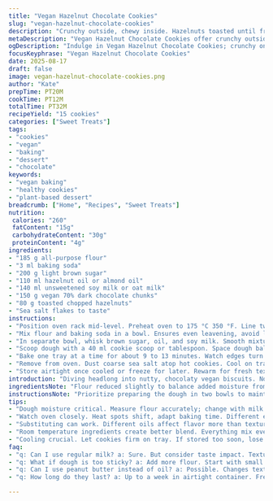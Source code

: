```yaml
---
title: "Vegan Hazelnut Chocolate Cookies"
slug: "vegan-hazelnut-chocolate-cookies"
description: "Crunchy outside, chewy inside. Hazelnuts toasted until fragrant, dark chocolate chunks melting just right. Oil-based binders keep them moist without eggs or dairy. Slight caramel notes from brown sugar, balanced by a sprinkle of flaky sea salt. Substitutions possible with almond oil or soy milk. Dough can rest in fridge or freeze for ease later. Watch for golden edges but soft-centered texture. Bubbles and cracking top signal near-done. A tactile reminder: edges firmer, middle still yielding. Avoid overbaking. Ideal for grab-and-go treats or paired with coffee. Slightly nutty aroma fills kitchen while baking."
metaDescription: "Vegan Hazelnut Chocolate Cookies offer crunchy outside and chewy inside; ideal for guilt-free snacking. A treat balanced with dark chocolate and sea salt."
ogDescription: "Indulge in Vegan Hazelnut Chocolate Cookies; crunchy on the outside, chewy inside. A delightful blend of chocolate, hazelnuts, and sea salt."
focusKeyphrase: "Vegan Hazelnut Chocolate Cookies"
date: 2025-08-17
draft: false
image: vegan-hazelnut-chocolate-cookies.png
author: "Kate"
prepTime: PT20M
cookTime: PT12M
totalTime: PT32M
recipeYield: "15 cookies"
categories: ["Sweet Treats"]
tags:
- "cookies"
- "vegan"
- "baking"
- "dessert"
- "chocolate"
keywords:
- "vegan baking"
- "healthy cookies"
- "plant-based dessert"
breadcrumb: ["Home", "Recipes", "Sweet Treats"]
nutrition: 
 calories: "260"
 fatContent: "15g"
 carbohydrateContent: "30g"
 proteinContent: "4g"
ingredients:
- "185 g all-purpose flour"
- "3 ml baking soda"
- "200 g light brown sugar"
- "110 ml hazelnut oil or almond oil"
- "140 ml unsweetened soy milk or oat milk"
- "150 g vegan 70% dark chocolate chunks"
- "80 g toasted chopped hazelnuts"
- "Sea salt flakes to taste"
instructions:
- "Position oven rack mid-level. Preheat oven to 175 °C 350 °F. Line two baking sheets with parchment or silicone mats."
- "Mix flour and baking soda in a bowl. Ensures even leavening, avoid lumps."
- "In separate bowl, whisk brown sugar, oil, and soy milk. Smooth mixture. Incorporate dry mix gradually with a wooden spoon, fold in chocolate chunks and hazelnuts last."
- "Scoop dough with a 40 ml cookie scoop or tablespoon. Space dough balls well—1.5 to 2 inches apart. Dough thick; don’t spread manually. Freeze balls briefly if not baking immediately, keeps shape better."
- "Bake one tray at a time for about 9 to 13 minutes. Watch edges turn golden while centers remain soft. Popping cracks on surface are good signs."
- "Remove from oven. Dust coarse sea salt atop hot cookies. Cool on tray; they firm up. Undercooked centers yield chewiness while edges crisp. Essential note: let cookies settle before moving."
- "Store airtight once cooled or freeze for later. Rewarm for fresh texture."
introduction: "Diving headlong into nutty, chocolaty vegan biscuits. No eggs, no dairy, no fuss. Oil replaces butter, soy milk adds moisture without heaviness. Brown sugar caramelizes, small amounts of baking soda lift without bitterness. Hazelnuts toasted until popping aroma fills the kitchen, chocolate chunks dispersed unevenly for surprise pockets. Easy dough, forgiving, designed for maximum texture play. Chilling dough optional but recommended to keep shape. Baking times shift slightly by oven, altitude, batch size—learn to read your oven’s mood. Crisp edges, soft middle, fleck of salt cracks on top awaken sweet. Great snack, easy lunchbox addition, even crowd pleaser at gatherings. Focus on tactile touch and color—not just the clock."
ingredientsNote: "Flour reduced slightly to balance added moisture from plant milk variant. Hazelnut oil switches with almond or neutral vegetable oil like grapeseed if hazelnut unavailable. Brown sugar provides depth; light or dark can be used but impacts final taste. Soy milk preferred for neutral flavor and protein content to aid structure. Chocolate chunks are important, not chips, so melting is uneven—pockets of gooey richness. Toast hazelnuts beforehand for aroma; raw nuts don’t deliver same flavor punch nor texture. Sea salt flakes finish adds crunch and contrast but can omit if unavailable. Freezing dough balls helps hold shape during baking, prevents excessive spreading. Mixing by hand favored to avoid overworking gluten."
instructionsNote: "Prioritize preparing the dough in two bowls to maintain dry and wet ingredient integrity. When mixing, folding gently means sturdy yet tender biscuit. Avoid overmixing to keep crumb tender, not tough. Scoop dough with spoon or ice cream scoop for uniform sizes—equally sized cookies bake evenly. Space generously; dough spreads less if chilled. Bake one sheet at a time to ensure consistent heat distribution and texture. Look for golden edges with some cracks forming on surface as doneness cues. Underbaking yields chewiness; overbaking dries out cookie—aim for slightly soft middle that firms on cooling. Adding salt after baking preserves its texture and flavor impact. Cooling on tray lets residual heat complete cooking without crisping wrinkles. Storage airtight avoids moisture absorption which ruins crunch or chew balance. Reheating briefly in oven or toaster oven revives texture without baking again."
tips:
- "Dough moisture critical. Measure flour accurately; change with milk type. Slight adjustments may be needed. Texture varies; look for right consistency."
- "Watch oven closely. Heat spots shift, adapt baking time. Different environments alter results. First batch cues—notice edges and centers."
- "Substituting can work. Different oils affect flavor more than texture. Almond, canola work. Watch hazelnut taste preference; don’t skip toasting."
- "Room temperature ingredients create better blend. Everything mix evenly. Cold ingredients separate, add lumps. Skip chilling extremes before blending."
- "Cooling crucial. Let cookies firm on tray. If stored too soon, lose chewy texture. A little waiting works wonders; next time don't rush."
faq:
- "q: Can I use regular milk? a: Sure. But consider taste impact. Texture slightly different; maybe reduce sugar a bit for balance."
- "q: What if dough is too sticky? a: Add more flour. Start with small amounts. Adjust as necessary; can chill to firm up for easier scooping."
- "q: Can I use peanut butter instead of oil? a: Possible. Changes texture; cookies firmer. Balancing other ingredients needed—it may change flavor."
- "q: How long do they last? a: Up to a week in airtight container. Freezing works too. Wrap well; thawing reactivates texture. Just avoid moisture."

---
```

